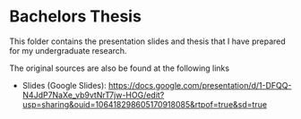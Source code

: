 # Bachelors Thesis

This folder contains the presentation slides and thesis that I have prepared for my undergraduate research.

The original sources are also be found at the following links
- Slides (Google Slides): https://docs.google.com/presentation/d/1-DFQQ-N4JdP7NaXe_vb9vtNrT7jw-HOG/edit?usp=sharing&ouid=106418298605170918085&rtpof=true&sd=true
